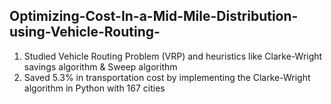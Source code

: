 ## Optimizing-Cost-In-a-Mid-Mile-Distribution-using-Vehicle-Routing-
1. Studied Vehicle Routing Problem (VRP) and heuristics like Clarke-Wright savings algorithm & Sweep algorithm
2. Saved 5.3% in transportation cost by implementing the Clarke-Wright algorithm in Python with 167 cities
